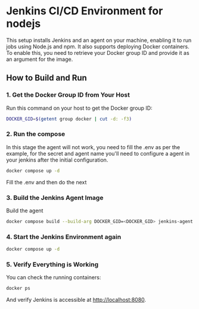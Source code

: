 # Jenkins CI/CD Environment for nodejs

This setup installs Jenkins and an agent on your machine, enabling it to run jobs using Node.js and npm. It also supports deploying Docker containers. To enable this, you need to retrieve your Docker group ID and provide it as an argument for the image.

## How to Build and Run

### 1. Get the Docker Group ID from Your Host

Run this command on your host to get the Docker group ID:

```bash
DOCKER_GID=$(getent group docker | cut -d: -f3)
```

### 2. Run the compose

In this stage the agent will not work, you need to fill the .env as per the example, for the secret and agent name you'll need to configure a agent in your jenkins after the initial configuration.

```bash
docker compose up -d
```

Fill the .env and then do the next 

### 3. Build the Jenkins Agent Image

Build the agent

```bash
docker compose build --build-arg DOCKER_GID=<DOCKER_GID> jenkins-agent
```

### 4. Start the Jenkins Environment again

```bash
docker compose up -d
```

### 5. Verify Everything is Working

You can check the running containers:

```bash
docker ps
```

And verify Jenkins is accessible at [http://localhost:8080](http://localhost:8080).

